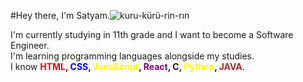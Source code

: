 #Hey there, I'm Satyam.![kuru-kürü-rin-rın](https://github.com/user-attachments/assets/44a79b4e-102b-43f4-8573-75342df2a337 "kuru kuru🤭")

I'm currently studying in 11th grade and I want to become a Software Engineer.  
I'm learning programming languages alongside my studies.  
I know **<span style="color: red;">HTML</span>, <span style="color: blue;">CSS</span>, <span style="color: yellow;">JavaScript</span>, <span style="color: purple;">React</span>, <span style="color: darkblue;"></span>C, <span style="color: yellow;">Python</span>, <span style="color: brown;">JAVA</span>**.
